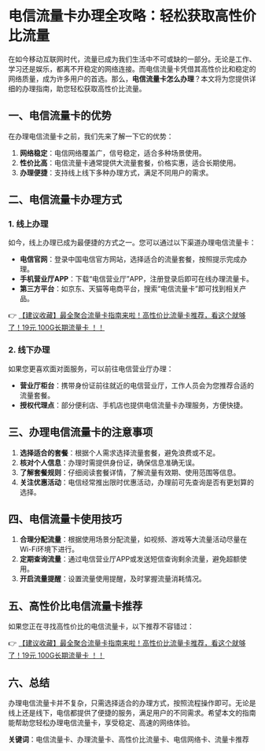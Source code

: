 # 电信流量卡办理全攻略：轻松获取高性价比流量

在如今移动互联网时代，流量已成为我们生活中不可或缺的一部分。无论是工作、学习还是娱乐，都离不开稳定的网络连接。而电信流量卡凭借其高性价比和稳定的网络质量，成为许多用户的首选。那么，**电信流量卡怎么办理**？本文将为您提供详细的办理指南，助您轻松获取高性价比流量。

## 一、电信流量卡的优势

在办理电信流量卡之前，我们先来了解一下它的优势：

1. **网络稳定**：电信网络覆盖广，信号稳定，适合多种场景使用。
2. **性价比高**：电信流量卡通常提供大流量套餐，价格实惠，适合长期使用。
3. **办理便捷**：支持线上线下多种办理方式，满足不同用户的需求。

## 二、电信流量卡办理方式

### 1. 线上办理
如今，线上办理已成为最便捷的方式之一。您可以通过以下渠道办理电信流量卡：

- **电信官网**：登录中国电信官方网站，选择适合的流量套餐，按照提示完成办理。
- **手机营业厅APP**：下载“电信营业厅”APP，注册登录后即可在线办理流量卡。
- **第三方平台**：如京东、天猫等电商平台，搜索“电信流量卡”即可找到相关产品。

👉 [【建议收藏】最全聚合流量卡指南来啦！高性价比流量卡推荐，看这个就够了！19元 100G长期流量卡 ！！](https://bit.ly/Liuliangka)

### 2. 线下办理
如果您更喜欢面对面服务，可以前往电信营业厅办理：

- **营业厅柜台**：携带身份证前往就近的电信营业厅，工作人员会为您推荐合适的流量套餐。
- **授权代理点**：部分便利店、手机店也提供电信流量卡办理服务，方便快捷。

## 三、办理电信流量卡的注意事项

1. **选择适合的套餐**：根据个人需求选择流量套餐，避免浪费或不足。
2. **核对个人信息**：办理时需提供身份证，确保信息准确无误。
3. **了解套餐规则**：仔细阅读套餐详情，了解流量有效期、使用范围等信息。
4. **关注优惠活动**：电信经常推出限时优惠活动，办理前可先查询是否有更划算的选择。

## 四、电信流量卡使用技巧

1. **合理分配流量**：根据使用场景分配流量，如视频、游戏等大流量活动尽量在Wi-Fi环境下进行。
2. **定期查询流量**：通过电信营业厅APP或发送短信查询剩余流量，避免超额使用。
3. **开启流量提醒**：设置流量使用提醒，及时掌握流量消耗情况。

## 五、高性价比电信流量卡推荐

如果您正在寻找高性价比的电信流量卡，以下推荐不容错过：

👉 [【建议收藏】最全聚合流量卡指南来啦！高性价比流量卡推荐，看这个就够了！19元 100G长期流量卡 ！！](https://bit.ly/Liuliangka)

## 六、总结

办理电信流量卡并不复杂，只需选择适合的办理方式，按照流程操作即可。无论是线上还是线下，电信都提供了便捷的服务，满足用户的不同需求。希望本文的指南能帮助您轻松办理电信流量卡，享受稳定、高速的网络体验。

**关键词**：电信流量卡、办理流量卡、高性价比流量卡、电信网络卡、流量卡推荐